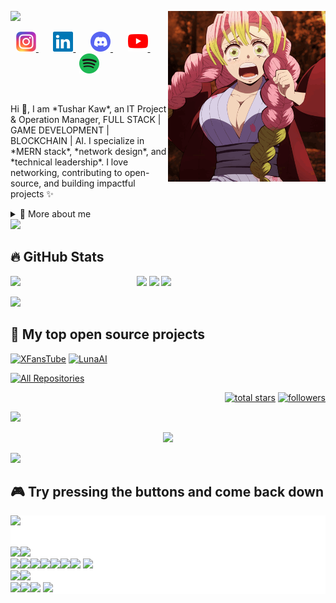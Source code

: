 <!-- Banner / Intro -->
<a href="https://tusharkaw.netlify.app/"><img src="https://cdna.artstation.com/p/assets/images/images/089/317/002/large/tushar-kaw-lunai.jpg?1750667175" width="48%" height="auto"/></a>
<img align="right" width="50%" src="img/mitsuri.gif"/>

<p align="center">
  <a href="https://www.instagram.com/tusharkaw">
    <img width="32px" alt="Instagram" title="Instagram" src="large/filled/instagram.svg"/>
  </a>
  &#8287;&#8287;&#8287;&#8287;&#8287;
  <a href="https://www.linkedin.com/in/tusharkaw/">
    <img width="32px" alt="LinkedIn" title="LinkedIn" src="large/filled/linkedin.svg"/>
  </a>
  &#8287;&#8287;&#8287;&#8287;&#8287;
  <a href="https://discord.gg/tusharkaw_08746">
    <img width="32px" alt="Discord" title="Discord" src="large/filled/discord.svg"/>
  </a>
  &#8287;&#8287;&#8287;&#8287;&#8287;
  <a href="https://www.youtube.com/channel/tusharkaw7098">
    <img width="32px" alt="YouTube" title="YouTube" src="large/filled/youtube.svg"/>
  </a>
  &#8287;&#8287;&#8287;&#8287;&#8287;
  <a href="https://open.spotify.com/user/tusharkaw">
    <img width="32px" alt="Spotify" title="Spotify" src="large/filled/spotify.svg"/>
  </a>
</p>



<br/>

<p>
Hi 👋, I am *Tushar Kaw*, an IT Project & Operation Manager, FULL STACK | GAME DEVELOPMENT | BLOCKCHAIN | AI. I specialize in *MERN stack*, *network design*, and *technical leadership*. I love networking, contributing to open-source, and building impactful projects ✨
</p>

<div>
<details>
  <summary>🧑 More about me</summary>

- 🔭 I’m currently on a journey to **build great websites & applications**
- 🌱 I’m learning **advanced cloud, AI, and full-stack architectures**
- 🤝 I’m looking for help with **open-source contributions & tech collaborations**
- 👨‍💻 All of my projects are available at [tusharkaw.netlify.app](https://tusharkaw.netlify.app/)
- 💬 Ask me about **full-stack development, project management, and internet systems**
- 📫 Reach me at **tusharkaw64@gmail.com**

</details>
</div>

<img src="https://user-images.githubusercontent.com/73097560/115834477-dbab4500-a447-11eb-908a-139a6edaec5c.gif">

## 🔥 GitHub Stats

<img align="left" width="40%" src="https://i.imgur.com/VxANS89.jpg"/>

<a href="https://github.com/tusharkaw"><img width="50%" src="https://github-readme-stats.vercel.app/api?username=tusharkaw&theme=radical&show_icons=true&count_private=true&hide_border=false" /></a>
<a href="https://github.com/tusharkaw"><img width="50%" src="http://github-readme-streak-stats.herokuapp.com/?user=tusharkaw&theme=radical&date_format=M%20j%5B%2C%20Y%5D&ring=ff3068&fire=ff3068&sideNums=ff3068" /></a>
<a href="https://github.com/tusharkaw"><img width="50%" src="https://github-readme-stats.vercel.app/api/top-langs/?username=tusharkaw&theme=radical&show_icons=true&include_all_commits=false&count_private=true&layout=compact" /></a>

<img src="https://user-images.githubusercontent.com/73097560/115834477-dbab4500-a447-11eb-908a-139a6edaec5c.gif">

## 📘 My top open source projects

<p align="left">
    <a href="https://github.com/TusharKaw/xfanstube"><img width="25%" src="https://denvercoder1-github-readme-stats.vercel.app/api/pin/?username=tusharkaw&repo=Project1&hide_border=true&bg_color=1F222E&title_color=F85D7F&icon_color=F8D866&theme=react&show_icons=false" alt="XFansTube"></a>
    <a href="https://github.com/tusharkaw/luna-ai"><img width="25%" src="https://denvercoder1-github-readme-stats.vercel.app/api/pin?username=tusharkaw&repo=Project2&theme=react&bg_color=1F222E&title_color=F85D7F&icon_color=F8D866&hide_border=true&show_icons=false" alt="LunaAI"></a>
</p>

<p align="left">
  <a href="https://github.com/tusharkaw?tab=repositories&sort=stargazers"><img alt="All Repositories" title="All Repositories" src="https://custom-icon-badges.herokuapp.com/badge/-All%20Repos-2962FF?style=for-the-badge&logoColor=white&logo=repo"/></a>
</p>

<p align="right">
  <a href="https://github.com/tusharkaw?tab=repositories&sort=stargazers">
    <img alt="total stars" title="Total stars on GitHub" src="https://custom-icon-badges.herokuapp.com/badge/dynamic/json?logo=star&host=formatted-dynamic-badges.herokuapp.com&formatter=metric&style=for-the-badge&color=55960c&labelColor=%23488207&label=stars&query=%24.stars&url=https%3A%2F%2Fapi.github-star-counter.workers.dev%2Fuser%2Ftusharkaw"/></a>
  <a href="https://github.com/tusharkaw?tab=followers">
    <img alt="followers" title="Follow me on Github" src="https://custom-icon-badges.herokuapp.com/github/followers/tusharkaw?color=236ad3&labelColor=1155ba&style=for-the-badge&logo=person-add&label=Follow&logoColor=white"/></a>
</p>

<img src="https://user-images.githubusercontent.com/73097560/115834477-dbab4500-a447-11eb-908a-139a6edaec5c.gif">

<p align="center">
<img width=800 src="https://github-profile-trophy.vercel.app/?username=danielex1999&margin-w=10&row=1&theme=gruvbox&no-bg=true"/>
</p>

<img src="https://user-images.githubusercontent.com/73097560/115834477-dbab4500-a447-11eb-908a-139a6edaec5c.gif">

## 🎮 Try pressing the buttons and come back down

<div style="background:white;">
<img src="https://toy.aoaoao.me/image" width="300"/> 

<br><a href="https://toy.aoaoao.me/control?button=2&callback=https://github.com/tusharkaw"><img src="https://raw.githubusercontent.com/Giingu/Giingu/main/images/blank.png" width="35"/><img src="https://raw.githubusercontent.com/Giingu/Giingu/main/images/up.png" width="35"/></a>
<br><a href="https://toy.aoaoao.me/control?button=1&callback=https://github.com/tusharkaw"><img src="https://raw.githubusercontent.com/Giingu/Giingu/main/images/left.png" width="35"/></a><img src="https://raw.githubusercontent.com/Giingu/Giingu/main/images/blank.png" width="35"/><a href="https://toy.aoaoao.me/control?button=0&callback=https://github.com/tusharkaw"><img src="https://raw.githubusercontent.com/Giingu/Giingu/main/images/right.png" width="35"/></a><img src="https://raw.githubusercontent.com/Giingu/Giingu/main/images/blank.png" width="35"/><img src="https://raw.githubusercontent.com/Giingu/Giingu/main/images/blank.png" width="35"/><img src="https://raw.githubusercontent.com/Giingu/Giingu/main/images/blank.png" width="35"/><a href="https://toy.aoaoao.me/control?button=5&callback=https://github.com/tusharkaw"><img src="https://raw.githubusercontent.com/Giingu/Giingu/main/images/B.png" width="35"/></a> <a href="https://toy.aoaoao.me/control?button=4&callback=https://github.com/tusharkaw"><img src="https://raw.githubusercontent.com/Giingu/Giingu/main/images/A.png" width="35"/></a>
<br><a href="https://toy.aoaoao.me/control?button=3&callback=https://github.com/tusharkaw"><img src="https://raw.githubusercontent.com/Giingu/Giingu/main/images/blank.png" width="35"/><img src="https://raw.githubusercontent.com/Giingu/Giingu/main/images/down.png" width="35"/></a>
<br><img src="https://raw.githubusercontent.com/Giingu/Giingu/main/images/blank.png" width="35"/><img src="https://raw.githubusercontent.com/Giingu/Giingu/main/images/blank.png" width="35"/><a href="https://toy.aoaoao.me/control?button=6&callback=https://github.com/tusharkaw"><img src="https://raw.githubusercontent.com/Giingu/Giingu/main/images/select.png" height="35"/></a> <a href="https://toy.aoaoao.me/control?button=7&callback=https://github.com/tusharkaw"><img src="https://raw.githubusercontent.com/Giingu/Giingu/main/images/start.png" height="35" /></a>
</div>
